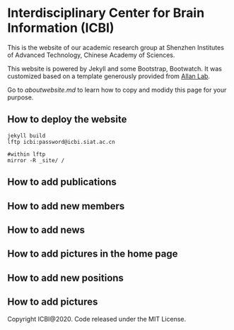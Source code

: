 # Interdisciplinary Center for Brain Information (ICBI)

This is the website of our academic research group at Shenzhen Institutes of Advanced Technology, Chinese Academy of Sciences.

This website is powered by Jekyll and some Bootstrap, Bootwatch. It was customized based on a template generously provided from [Allan Lab](https://github.com/mpa139/allanlab).

Go to *aboutwebsite.md*  to learn how to copy and modidy this page for your purpose. 
## How to deploy the website 
```
jekyll build 
lftp icbi:password@icbi.siat.ac.cn

#within lftp 
mirror -R _site/ / 
```

## How to add publications

## How to add new members 

## How to add news 

## How to add pictures in the home page

## How to add new positions 

## How to add pictures 


Copyright ICBI@2020. Code released under the MIT License.

